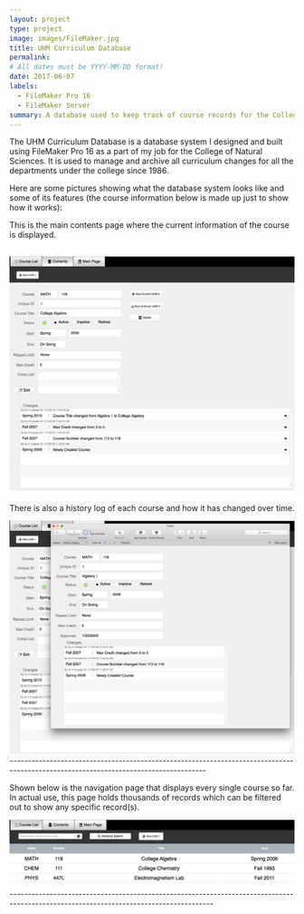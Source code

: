 ```yaml
---
layout: project
type: project
image: images/FileMaker.jpg
title: UHM Curriculum Database
permalink:
# All dates must be YYYY-MM-DD format!
date: 2017-06-07
labels:
  - FileMaker Pro 16
  - FileMaker Server
summary: A database used to keep track of course records for the College of Natural Sciences
---
```


The UHM Curriculum Database is a database system I designed and built using FileMaker Pro 16 as a part of my job for the College of Natural Sciences. It is used to manage and archive all curriculum changes for all the departments under the college since 1986. 

Here are some pictures showing what the database system looks like and some of its features (the course information below is made up just to show how it works):

This is the main contents page where the current information of the course is displayed. <br  />  

<img class="ui medium right floated rounded image" src="../images/UHMCoursePage.png"> <br  />
--------------------------------------------------------------------------------------------------------------------------------------

There is also a history log of each course and how it has changed over time.

<img class="ui medium top floated rounded image" src="../images/UHMHistoryPage.png">
------------------------------------------------------------------------------------------------------------------------------------

Shown below is the navigation page that displays every single course so far. In actual use, this page holds thousands of records which can be filtered out to show any specific record(s).

<img class="ui medium left floated rounded image" src="../images/UHMListPage.png">
--------------------------------------------------------------------------------------------------------------------------------------

